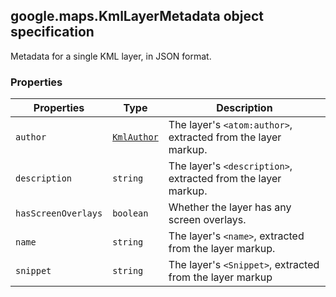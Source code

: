 <h2 id="KmlLayerMetadata">
google.maps.KmlLayerMetadata
object specification
</h2><p>Metadata for a single KML layer, in JSON format.</p><h3 id="devsite_header_193">Properties</h3><table summary="object KmlLayerMetadata - Properties" width="100%">
<thead>
<tr><th>Properties</th>
<th>Type</th>
<th>Description</th>
</tr></thead>
<tbody>
<tr>
<td><code>author</code></td>
<td><code><a href="https://github.com/amenadiel/google-maps-documentation/blob/master/docs/google.maps.KmlAuthor.md">KmlAuthor</a></code></td>
<td>The layer's <code>&lt;atom:author&gt;</code>, extracted from the layer markup.</td>
</tr>
<tr>
<td><code>description</code></td>
<td><code>string</code></td>
<td>The layer's <code>&lt;description&gt;</code>, extracted from the layer markup.</td>
</tr>
<tr>
<td><code>hasScreenOverlays</code></td>
<td><code>boolean</code></td>
<td>Whether the layer has any screen overlays.</td>
</tr>
<tr>
<td><code>name</code></td>
<td><code>string</code></td>
<td>The layer's <code>&lt;name&gt;</code>, extracted from the layer markup.</td>
</tr>
<tr>
<td><code>snippet</code></td>
<td><code>string</code></td>
<td>The layer's <code>&lt;Snippet&gt;</code>, extracted from the layer markup</td>
</tr>
</tbody>
</table>